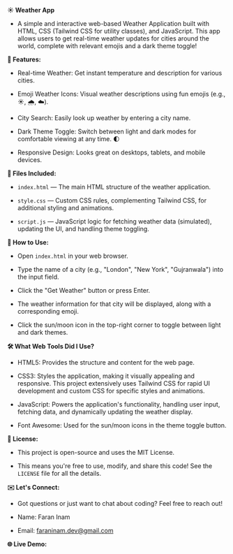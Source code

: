 __☀️ Weather App__

- A simple and interactive web-based Weather Application built with HTML, CSS (Tailwind CSS for utility classes), and JavaScript. This app allows users to get real-time weather updates for cities around the world, complete with relevant emojis and a dark theme toggle!

__🌟 Features:__

- Real-time Weather: Get instant temperature and description for various cities.

- Emoji Weather Icons: Visual weather descriptions using fun emojis (e.g., ☀️, 🌧️, ☁️).

- City Search: Easily look up weather by entering a city name.

- Dark Theme Toggle: Switch between light and dark modes for comfortable viewing at any time. 🌓

- Responsive Design: Looks great on desktops, tablets, and mobile devices.

__📁 Files Included:__

- `index.html` — The main HTML structure of the weather application.

- `style.css` — Custom CSS rules, complementing Tailwind CSS, for additional styling and animations.

- `script.js` — JavaScript logic for fetching weather data (simulated), updating the UI, and handling theme toggling.

__🚀 How to Use:__

- Open `index.html` in your web browser.

- Type the name of a city (e.g., "London", "New York", "Gujranwala") into the input field.

- Click the "Get Weather" button or press Enter.

- The weather information for that city will be displayed, along with a corresponding emoji.

- Click the sun/moon icon in the top-right corner to toggle between light and dark themes.

__🛠️ What Web Tools Did I Use?__

- HTML5: Provides the structure and content for the web page.

- CSS3: Styles the application, making it visually appealing and responsive. This project extensively uses Tailwind CSS for rapid UI development and custom CSS for specific styles and animations.

- JavaScript: Powers the application's functionality, handling user input, fetching data, and dynamically updating the weather display.

- Font Awesome: Used for the sun/moon icons in the theme toggle button.

__📄 License:__

- This project is open-source and uses the MIT License.

- This means you're free to use, modify, and share this code! See the `LICENSE` file for all the details.

__✉️ Let's Connect:__

- Got questions or just want to chat about coding? Feel free to reach out!

- Name: Faran Inam

- Email: faraninam.dev@gmail.com

__🌐 Live Demo:__
